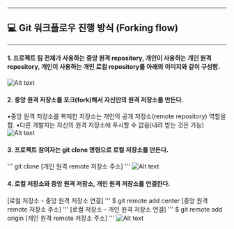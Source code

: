 ----
## 💻 Git 워크플로우 진행 방식 (Forking flow)
----

#### 1. 프로젝트 팀 전체가 사용하는 중앙 원격 repository, 개인이 사용하는 개인 원격 repository, 개인이 사용하는 개인 로컬 repository를 아래의 이미지와 같이 구성함.
![Alt text](http://alldpublic.kr/SDP_Team/1.jpeg)

#### 2. 중앙 원격 저장소를 포크(fork)해서 자신만의 원격 저장소를 만든다.
 •중앙 원격 저장소를 복제한 저장소는 개인의 공개 저장소(remote repository) 역할을 함.
 •다른 개발자는 자신의 원격 저장소에 푸시할 수 없음(내려 받는 것은 가능)
![Alt text](http://alldpublic.kr/SDP_Team/2.jpeg)

#### 3. 프로젝트 참여자는 git clone 명령으로 로컬 저장소를 만든다.
'''
git clone [개인 원격 remote 저장소 주소]
'''
![Alt text](http://alldpublic.kr/SDP_Team/3.jpeg)

#### 4. 로컬 저장소와 중앙 원격 저장소, 개인 원격 저장소를 연결한다.
[로컬 저장소 - 중앙 원격 저장소 연결]
'''
$ git remote add center [중앙 원격 remote 저장소 주소]
'''
[로컬 저장소 - 개인 원격 저장소 연결]
'''
$ git remote add origin [개인 원격 remote 저장소 주소]
'''
![Alt text](http://alldpublic.kr/SDP_Team/4.jpeg)

